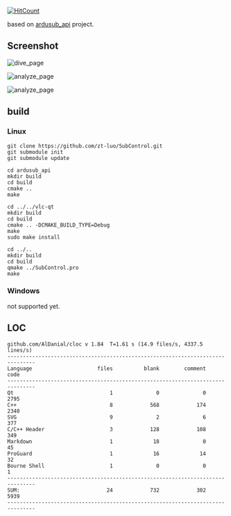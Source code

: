 [![HitCount](http://hits.dwyl.io/zt-luo/SubControl.svg)](http://hits.dwyl.io/zt-luo/SubControl)

based on [ardusub_api](https://github.com/zt-luo/ardusub_api) project.

## Screenshot

![dive_page](https://raw.githubusercontent.com/zt-luo/SubControl/master/doc/img/video.png)

![analyze_page](https://raw.githubusercontent.com/zt-luo/SubControl/master/doc/img/control.png)

![analyze_page](https://raw.githubusercontent.com/zt-luo/SubControl/master/doc/img/setting.png)

## build

### Linux

```shell
git clone https://github.com/zt-luo/SubControl.git
git submodule init
git submodule update

cd ardusub_api
mkdir build
cd build
cmake ..
make

cd ../../vlc-qt
mkdir build
cd build
cmake .. -DCMAKE_BUILD_TYPE=Debug
make
sudo make install

cd ../..
mkdir build
cd build
qmake ../SubControl.pro
make
```

### Windows

not supported yet.


## LOC

```
github.com/AlDanial/cloc v 1.84  T=1.61 s (14.9 files/s, 4337.5 lines/s)
-------------------------------------------------------------------------------
Language                     files          blank        comment           code
-------------------------------------------------------------------------------
Qt                               1              0              0           2795
C++                              8            568            174           2340
SVG                              9              2              6            377
C/C++ Header                     3            128            108            349
Markdown                         1             18              0             45
ProGuard                         1             16             14             32
Bourne Shell                     1              0              0              1
-------------------------------------------------------------------------------
SUM:                            24            732            302           5939
-------------------------------------------------------------------------------

```


